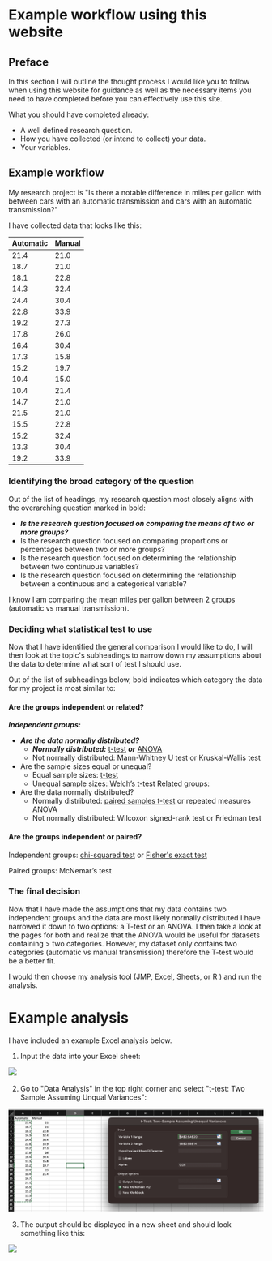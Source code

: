 # Example workflow using this website

## Preface

In this section I will outline the thought process I would like you to follow when using this website for guidance as well as the necessary items you need to have completed before you can effectively use this site.

What you should have completed already:
- A well defined research question.
- How you have collected (or intend to collect) your data.
- Your variables.

## Example workflow

My research project is "Is there a notable difference in miles per gallon with between cars with an automatic transmission and cars with an automatic transmission?"

I have collected data that looks like this:

| Automatic | Manual |
| --------- | ------ |
| 21.4      | 21.0   |
| 18.7      | 21.0   |
| 18.1      | 22.8   |
| 14.3      | 32.4   |
| 24.4      | 30.4   |
| 22.8      | 33.9   |
| 19.2      | 27.3   |
| 17.8      | 26.0   |
| 16.4      | 30.4   |
| 17.3      | 15.8   |
| 15.2      | 19.7   |
| 10.4      | 15.0   |
| 10.4      | 21.4   |
| 14.7      | 21.0   |
| 21.5      | 21.0   |
| 15.5      | 22.8   |
| 15.2      | 32.4   |
| 13.3      | 30.4   |
| 19.2      | 33.9   |

### Identifying the broad category of the question

Out of the list of headings, my research question most closely aligns with the overarching question marked in bold:
- ***Is the research question focused on comparing the means of two or more groups?***
- Is the research question focused on comparing proportions or percentages between two or more groups?
- Is the research question focused on determining the relationship between two continuous variables?
- Is the research question focused on determining the relationship between a continuous and a categorical variable?

I know I am comparing the mean miles per gallon between 2 groups (automatic vs manual transmission).

### Deciding what statistical test to use

Now that I have identified the general comparison I would like to do, I will then look at the topic's subheadings to narrow down my assumptions about the data to determine what sort of test I should use.

Out of the list of subheadings below, bold indicates which category the data for my project is most similar to:

#### Are the groups independent or related?

***Independent groups:***
  - ***Are the data normally distributed?***
    -  ***Normally distributed:*** [t-test](../pages/ttest.md) ***or*** [ANOVA](../pages/anova.md)
    -  Not normally distributed: Mann-Whitney U test or Kruskal-Wallis test
  - Are the sample sizes equal or unequal?
    - Equal sample sizes: [t-test](../pages/ttest.md)
    - Unequal sample sizes: [Welch’s t-test](../pages/ttest.md)
Related groups:
  - Are the data normally distributed?
    - Normally distributed: [paired samples t-test](../pages/pairedttest.md) or repeated measures ANOVA
    - Not normally distributed: Wilcoxon signed-rank test or Friedman test

#### Are the groups independent or paired?

Independent groups: [chi-squared test](../pages/chisquare.md) or [Fisher's exact test](../pages/fisherstest.md)

Paired groups: McNemar’s test

### The final decision

Now that I have made the assumptions that my data contains two independent groups and the data are most likely normally distributed I have narrowed it down to two options: a T-test or an ANOVA. I then take a look at the pages for both and realize that the ANOVA would be useful for datasets containing > two categories. However, my dataset only contains two categories (automatic vs manual transmission) therefore the T-test would be a better fit.

I would then choose my analysis tool (JMP, Excel, Sheets, or R ) and run the analysis.

# Example analysis

I have included an example Excel analysis below.

1. Input the data into your Excel sheet:

![](../pages/images/example_logic/excel_example.png)

2. Go to "Data Analysis" in the top right corner and select "t-test: Two Sample Assuming Unqual Variances":

![](../pages/images/example_logic/excel_ttest.png)

3. The output should be displayed in a new sheet and should look something like this:

![](../pages/images/example_logic/excel_ttest_result.png)
